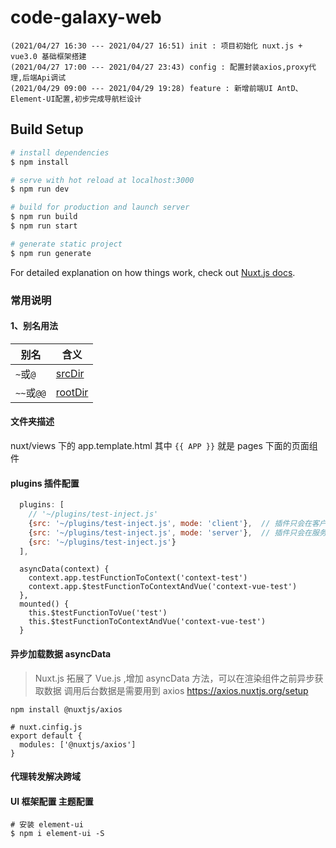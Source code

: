 # code-galaxy-web 

```
(2021/04/27 16:30 --- 2021/04/27 16:51) init : 项目初始化 nuxt.js + vue3.0 基础框架搭建
(2021/04/27 17:00 --- 2021/04/27 23:43) config : 配置封装axios,proxy代理,后端Api调试
(2021/04/29 09:00 --- 2021/04/29 19:28) feature : 新增前端UI AntD、Element-UI配置,初步完成导航栏设计
```

## Build Setup

```bash
# install dependencies
$ npm install

# serve with hot reload at localhost:3000
$ npm run dev

# build for production and launch server
$ npm run build
$ npm run start

# generate static project
$ npm run generate
```

For detailed explanation on how things work, check out [Nuxt.js docs](https://nuxtjs.org).


### 常用说明
#### 1、别名用法
| 别名       | 含义        |
| ---------- | ----------- |
| `~`或`@`   | [srcDir]()  |
| `~~`或`@@` | [rootDir]() |

#### 文件夹描述
nuxt/views 下的 app.template.html 其中 `{{ APP }}` 就是 pages 下面的页面组件

#### plugins 插件配置
```js
  plugins: [
    // '~/plugins/test-inject.js'
    {src: '~/plugins/test-inject.js', mode: 'client'},  // 插件只会在客户端运行
    {src: '~/plugins/test-inject.js', mode: 'server'},  // 插件只会在服务端运行
    {src: '~/plugins/test-inject.js'}
  ],
```
```vue
  asyncData(context) {
    context.app.testFunctionToContext('context-test')
    context.app.$testFunctionToContextAndVue('context-vue-test')
  },
  mounted() {
    this.$testFunctionToVue('test')
    this.$testFunctionToContextAndVue('context-vue-test')
  }
```

#### 异步加载数据 asyncData
> Nuxt.js 拓展了 Vue.js ,增加 asyncData 方法，可以在渲染组件之前异步获取数据
> 调用后台数据是需要用到 axios  https://axios.nuxtjs.org/setup
```shell
npm install @nuxtjs/axios
```
```
# nuxt.cinfig.js
export default {
  modules: ['@nuxtjs/axios']
}
```

#### 代理转发解决跨域


#### UI 框架配置 主题配置
```shell
# 安装 element-ui
$ npm i element-ui -S
```